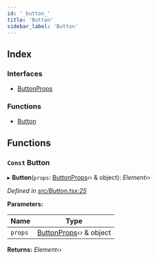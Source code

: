 ```yaml
---
id: '_button_'
title: 'Button'
sidebar_label: 'Button'
---
```


## Index

### Interfaces

- [ButtonProps](../interfaces/_button_.buttonprops.md)

### Functions

- [Button](_button_.md#const-button)

## Functions

### `Const` Button

▸ **Button**(`props`: [ButtonProps](../interfaces/_button_.buttonprops.md)‹› & object): _Element‹›_

_Defined in [src/Button.tsx:25](https://github.com/tarojsx/ui/blob/v0.11.0/src/Button.tsx#L25)_

**Parameters:**

| Name    | Type                                                            |
| ------- | --------------------------------------------------------------- |
| `props` | [ButtonProps](../interfaces/_button_.buttonprops.md)‹› & object |

**Returns:** _Element‹›_
